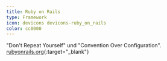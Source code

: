 ```yaml
---
title: Ruby on Rails
type: Framework
icon: devicons devicons-ruby_on_rails
color: cc0000
---
```


"Don't Repeat Yourself" und "Convention Over Configuration". [rubyonrails.org](http://rubyonrails.org){:target="_blank"}
